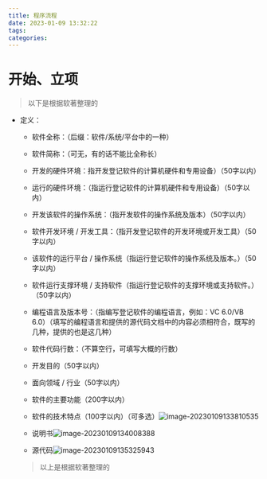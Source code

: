 ```yaml
---
title: 程序流程
date: 2023-01-09 13:32:22
tags:
categories:
---
```






# 开始、立项

> 以下是根据软著整理的

* 定义：

  * 软件全称：（后缀：软件/系统/平台中的一种）
  * 软件简称：（可无，有的话不能比全称长）
  * 开发的硬件环境：指开发登记软件的计算机硬件和专用设备）（50字以内）
  * 运行的硬件环境：（指运行登记软件的计算机硬件和专用设备）（50字以内）
  * 开发该软件的操作系统：（指开发软件的操作系统及版本）（50字以内）
  * 软件开发环境 / 开发工具：（指开发登记软件的开发环境或开发工具）（50字以内）
  * 该软件的运行平台 / 操作系统（指运行登记软件的操作系统及版本。）（50字以内）
  * 软件运行支撑环境 / 支持软件（指运行登记软件的支撑环境或支持软件。）（50字以内）
  * 编程语言及版本号：（指编写登记软件的编程语言，例如：VC 6.0/VB 6.0）（填写的编程语言和提供的源代码文档中的内容必须相符合，既写的几种，提供的也是这几种）
  * 软件代码行数：（不算空行，可填写大概的行数）
  * 开发目的（50字以内）
  * 面向领域 / 行业（50字以内）
  * 软件的主要功能（200字以内）
  * 软件的技术特点（100字以内）（可多选）![image-20230109133810535](https://anmeng.i234.me:10000/typora/macbookpro2015core/2023/01/09/image-20230109133810535_repeat_1673242694165__614023.png)

  * 说明书![image-20230109134008388](https://anmeng.i234.me:10000/typora/macbookpro2015core/2023/01/09/image-20230109134008388_repeat_1673242810109__700135.png)
  * 源代码![image-20230109135325943](https://anmeng.i234.me:10000/typora/macbookpro2015core/2023/01/09/image-20230109135325943_repeat_1673243607931__138637.png)

  > 以上是根据软著整理的

